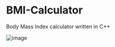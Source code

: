 # BMI-Calculator
Body Mass Index calculator written in C++

![image](https://user-images.githubusercontent.com/76220359/216873537-d513bfe7-3126-4856-843e-fe2f3a04bf40.png)
